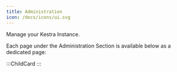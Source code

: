```yaml
---
title: Administration
icon: /docs/icons/ui.svg
---
```


Manage your Kestra Instance.

Each page under the Administration Section is available below as a dedicated page:

:::ChildCard
:::